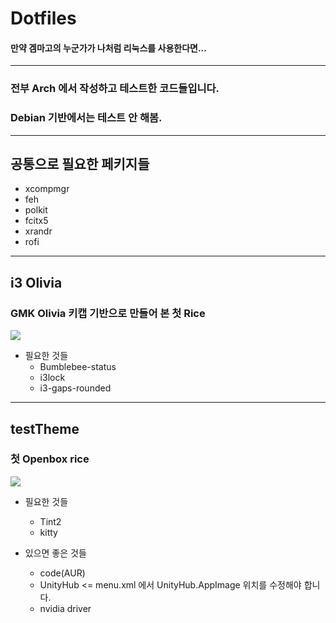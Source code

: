 # Dotfiles
#### 만약 겜마고의 누군가가 나처럼 리눅스를 사용한다면...<br>

* * *

### 전부 Arch 에서 작성하고 테스트한 코드들입니다.
### Debian 기반에서는 테스트 안 해봄.

* * *

## 공통으로 필요한 페키지들
* xcompmgr
* feh
* polkit
* fcitx5
* xrandr
* rofi

* * *

## i3 Olivia
### GMK Olivia 키캡 기반으로 만들어 본 첫 Rice

![](https://cdn.discordapp.com/attachments/888797035468308550/888797064165724230/ss.png)

* 필요한 것들
  * Bumblebee-status
  * i3lock
  * i3-gaps-rounded

* * *

## testTheme
### 첫 Openbox rice

![](https://cdn.discordapp.com/attachments/888797035468308550/889118168528875590/ss.png)

* 필요한 것들
  * Tint2
  * kitty

* 있으면 좋은 것들
  * code(AUR)
  * UnityHub <= menu.xml 에서 UnityHub.AppImage 위치를 수정해야 합니다.
  * nvidia driver
